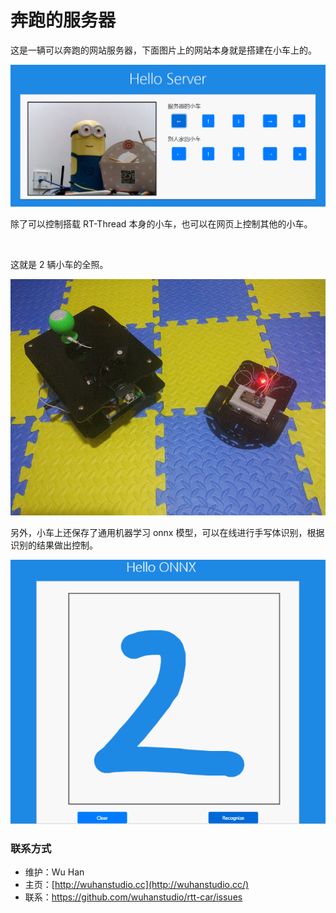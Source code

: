 # 奔跑的服务器

这是一辆可以奔跑的网站服务器，下面图片上的网站本身就是搭建在小车上的。

![](./demo.png)

除了可以控制搭载 RT-Thread 本身的小车，也可以在网页上控制其他的小车。

![]()

这就是 2 辆小车的全照。

![](./robot.jpg)

另外，小车上还保存了通用机器学习 onnx 模型，可以在线进行手写体识别，根据识别的结果做出控制。

![](./onnx.png)

### 联系方式

- 维护：Wu Han
- 主页：[http://wuhanstudio.cc](http://wuhanstudio.cc/)
- 联系：<https://github.com/wuhanstudio/rtt-car/issues>